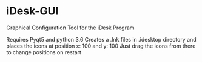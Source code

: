 # iDesk-GUI
Graphical Configuration Tool for the iDesk Program

Requires Pyqt5 and python 3.6
Creates a .lnk files in .idesktop directory and places the icons at position x: 100 and y: 100 
Just drag the icons from there to change positions on restart
